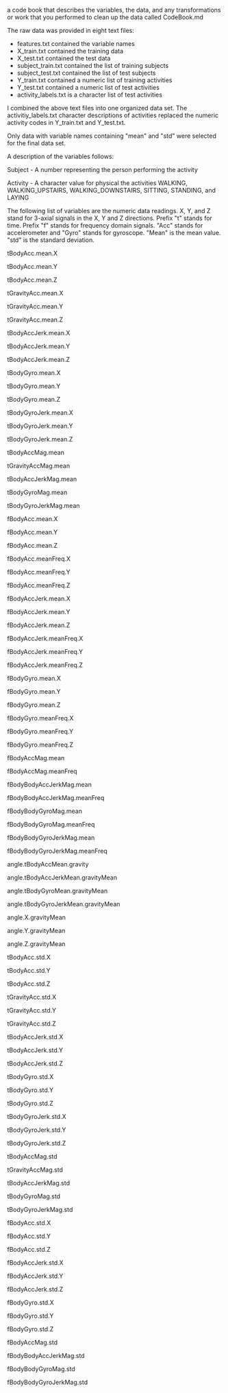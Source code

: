 a code book that describes the variables, the data, and any transformations or work that you performed to clean up the data called CodeBook.md

The raw data was provided in eight text files:

* features.txt contained the variable names
* X_train.txt contained the training data
* X_test.txt contained the test data
* subject_train.txt contained the list of training subjects
* subject_test.txt contained the list of test subjects
* Y_train.txt contained a numeric list of training activities
* Y_test.txt contained a numeric list of test activities
* activity_labels.txt is a character list of test activities

I combined the above text files into one organized data set. The activitiy_labels.txt character descriptions of activities replaced the numeric activity codes in Y_train.txt and Y_test.txt.

Only data with variable names containing "mean" and "std" were selected for the final data set.

A description of the variables follows:

Subject - A number representing the person performing the activity

Activity - A character value for physical the activities WALKING, WALKING_UPSTAIRS, WALKING_DOWNSTAIRS, SITTING, STANDING, and LAYING

The following list of variables are the numeric data readings.  X, Y, and Z stand for 3-axial signals in the X, Y and Z directions. Prefix "t" stands for time. Prefix "f" stands for frequency domain signals. "Acc" stands for accelerometer and "Gyro" stands for gyroscope. "Mean" is the mean value. "std" is the standard deviation.

tBodyAcc.mean.X

tBodyAcc.mean.Y

tBodyAcc.mean.Z

tGravityAcc.mean.X

tGravityAcc.mean.Y

tGravityAcc.mean.Z

tBodyAccJerk.mean.X

tBodyAccJerk.mean.Y

tBodyAccJerk.mean.Z

tBodyGyro.mean.X

tBodyGyro.mean.Y

tBodyGyro.mean.Z

tBodyGyroJerk.mean.X

tBodyGyroJerk.mean.Y

tBodyGyroJerk.mean.Z

tBodyAccMag.mean

tGravityAccMag.mean

tBodyAccJerkMag.mean

tBodyGyroMag.mean

tBodyGyroJerkMag.mean

fBodyAcc.mean.X

fBodyAcc.mean.Y

fBodyAcc.mean.Z

fBodyAcc.meanFreq.X

fBodyAcc.meanFreq.Y

fBodyAcc.meanFreq.Z

fBodyAccJerk.mean.X

fBodyAccJerk.mean.Y

fBodyAccJerk.mean.Z

fBodyAccJerk.meanFreq.X

fBodyAccJerk.meanFreq.Y

fBodyAccJerk.meanFreq.Z

fBodyGyro.mean.X

fBodyGyro.mean.Y

fBodyGyro.mean.Z

fBodyGyro.meanFreq.X

fBodyGyro.meanFreq.Y

fBodyGyro.meanFreq.Z

fBodyAccMag.mean

fBodyAccMag.meanFreq

fBodyBodyAccJerkMag.mean

fBodyBodyAccJerkMag.meanFreq

fBodyBodyGyroMag.mean

fBodyBodyGyroMag.meanFreq

fBodyBodyGyroJerkMag.mean

fBodyBodyGyroJerkMag.meanFreq

angle.tBodyAccMean.gravity

angle.tBodyAccJerkMean.gravityMean

angle.tBodyGyroMean.gravityMean

angle.tBodyGyroJerkMean.gravityMean

angle.X.gravityMean

angle.Y.gravityMean

angle.Z.gravityMean

tBodyAcc.std.X

tBodyAcc.std.Y

tBodyAcc.std.Z

tGravityAcc.std.X

tGravityAcc.std.Y

tGravityAcc.std.Z

tBodyAccJerk.std.X

tBodyAccJerk.std.Y

tBodyAccJerk.std.Z

tBodyGyro.std.X

tBodyGyro.std.Y

tBodyGyro.std.Z

tBodyGyroJerk.std.X

tBodyGyroJerk.std.Y

tBodyGyroJerk.std.Z

tBodyAccMag.std

tGravityAccMag.std

tBodyAccJerkMag.std

tBodyGyroMag.std

tBodyGyroJerkMag.std

fBodyAcc.std.X

fBodyAcc.std.Y

fBodyAcc.std.Z

fBodyAccJerk.std.X

fBodyAccJerk.std.Y

fBodyAccJerk.std.Z

fBodyGyro.std.X

fBodyGyro.std.Y

fBodyGyro.std.Z

fBodyAccMag.std

fBodyBodyAccJerkMag.std

fBodyBodyGyroMag.std

fBodyBodyGyroJerkMag.std
